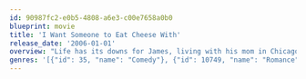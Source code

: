 ```yaml
---
id: 90987fc2-e0b5-4808-a6e3-c00e7658a0b0
blueprint: movie
title: 'I Want Someone to Eat Cheese With'
release_date: '2006-01-01'
overview: "Life has its downs for James, living with his mom in Chicago at 39, an aging performer at Second City, eating and weighing too much. A woman he's been dating drops him, as does his agent, her brother. James turns down roles in local TV, roles that make him sad. Someone's remaking his favorite movie, \"Marty,\" a role he'd love, but he doesn't even get an audition."
genres: '[{"id": 35, "name": "Comedy"}, {"id": 10749, "name": "Romance"}]'
---
```

